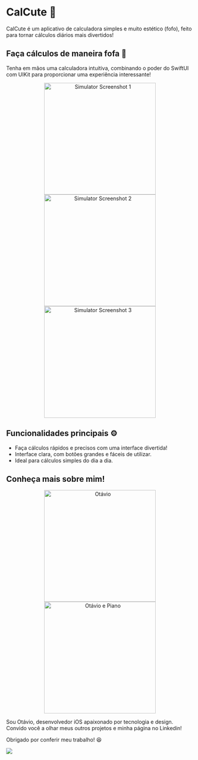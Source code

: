 
# CalCute 🩷

CalCute é um aplicativo de calculadora simples e muito estético (fofo), feito para tornar cálculos diários mais divertidos!

## Faça cálculos de maneira fofa 🎀

Tenha em mãos uma calculadora intuitiva, combinando o poder do SwiftUI com UIKit para proporcionar uma experiência interessante!

<p align="center">
    <img src="https://github.com/user-attachments/assets/f7be995b-ba9b-4286-be9c-2b91ffae8cfe" alt="Simulator Screenshot 1" width="300"/>
    <img src="https://github.com/user-attachments/assets/c2a5c4da-fd64-4346-afc8-f008ebe0dee7" alt="Simulator Screenshot 2" width="300"/>
    <img src="https://github.com/user-attachments/assets/b13709eb-6611-482c-ba9c-970a05b9cde6" alt="Simulator Screenshot 3" width="300"/>
</p>

## Funcionalidades principais ⚙️

- Faça cálculos rápidos e precisos com uma interface divertida!
-	Interface clara, com botões grandes e fáceis de utilizar.
-	Ideal para cálculos simples do dia a dia.

## Conheça mais sobre mim!

<p align="center">
      <img src="https://github.com/user-attachments/assets/d70d3ac1-dcc0-4546-8345-e03b2ec75ad0" alt="Otávio" width="300"/>
      <img src="https://github.com/user-attachments/assets/78d11db9-2be6-4f0b-847e-ac0a553d660d" alt="Otávio e Piano" width="300"/>
</p>

Sou Otávio, desenvolvedor iOS apaixonado por tecnologia e design. Convido você a olhar meus outros projetos e minha página no Linkedin!

Obrigado por conferir meu trabalho! 😆

<div> 
  <a href="https://www.linkedin.com/in/otavio-augusto-silva/" target="_blank"><img src="https://img.shields.io/badge/-LinkedIn-%230077B5?style=for-the-badge&logo=linkedin&logoColor=white" target="_blank"></a> 
</div>
